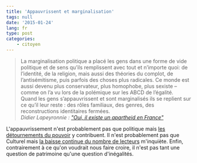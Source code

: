 ```yaml
---
title: 'Appauvrissent et marginalisation'
tags: null
date: '2015-01-24'
lang: fr
type: post
categories:
    - citoyen
---
```


> La marginalisation politique a placé les gens dans une forme de vide politique et de sens qu’ils remplissent avec tout et n’importe quoi: de l’identité, de la religion, mais aussi des théories du complot, de l’antisémitisme, puis parfois des choses plus radicales. Ce monde est aussi devenu plus conservateur, plus homophobe, plus sexiste – comme on l’a vu lors de la polémique sur les ABCD de l’égalité.  
>   Quand les gens s’appauvrissent et sont marginalisés ils se replient sur ce qu’il leur reste : des rôles familiaux, des genres, des reconstructions identitaires fermées.  
>   <cite>Didier Lapeyronnie : ["Oui, il existe un apartheid en France"](http://www.lesinrocks.com/2015/01/23/actualite/didier-lapeyronnie-oui-il-existe-un-apartheid-en-france-11549751/)</cite>

L'appauvrissement n'est probablement pas que politique mais [les détournements du pouvoir](http://www.blog-territorial.fr/lettre-a-mon-ancien-president/) y contribuent. Il n'est probablement pas que Culturel mais [la baisse continue du nombre de lecteurs](http://www.insee.fr/fr/themes/document.asp?ref_id=ip1253#inter3) m'inquiète. Enfin, contrairement à ce qu'on voudrait nous faire croire, il n'est pas tant une question de patrimoine qu'une question d'inégalités.
